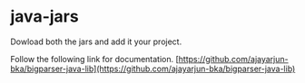 # java-jars
Dowload both the jars and add it your project.

Follow the following link for documentation.
[https://github.com/ajayarjun-bka/bigparser-java-lib](https://github.com/ajayarjun-bka/bigparser-java-lib)
